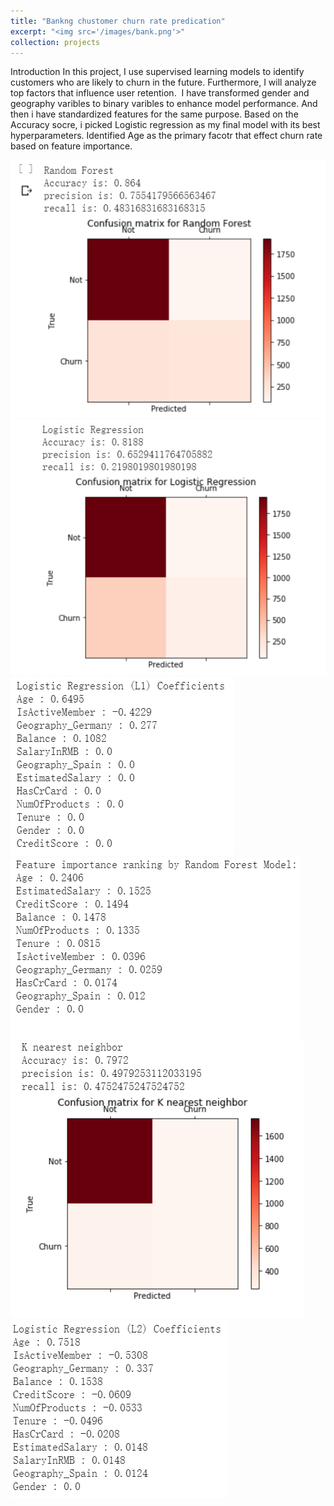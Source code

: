 ```yaml
---
title: "Bankng chustomer churn rate predication"
excerpt: "<img src='/images/bank.png'>"
collection: projects
---
```


Introduction
In this project, I use supervised learning models to identify customers who are likely to churn in the future. Furthermore, I will analyze top factors that influence user retention. 
I have transformed gender and geography varibles to binary varibles to enhance model performance. And then i have standardized features for the same purpose.
Based on the Accuracy socre, i picked Logistic regression as my final model with its best hyperparameters.
Identified Age as the primary facotr that effect churn rate based on feature importance.


<img src='/images/1.png'>

<img src='/images/2.png'>

<img src='/images/3.png'>

<img src='/images/4.png'>

<img src='/images/5.png'>

<img src='/images/6.png'>